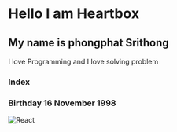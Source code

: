 # Hello I am Heartbox
## My name is phongphat Srithong

I love Programming and I love solving problem
### Index
### Birthday  16 November 1998
<img alt="React" src="https://img.shields.io/badge/-React-45b8d8?style=flat-square&logo=react&logoColor=red" />


